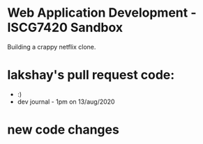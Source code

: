 # Web Application Development - ISCG7420 Sandbox

Building a crappy netflix clone.



# lakshay's pull request code:
- :)
- dev journal - 1pm on 13/aug/2020

# new code changes